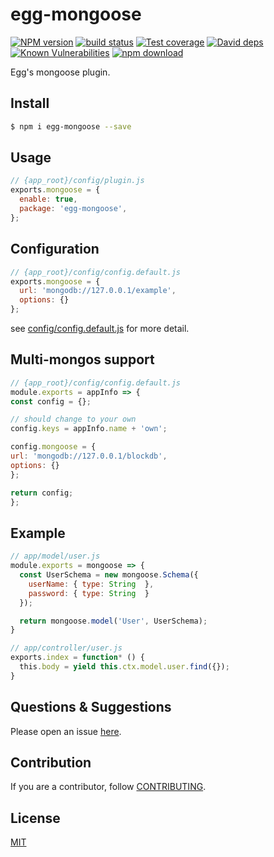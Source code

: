 # egg-mongoose
[![NPM version][npm-image]][npm-url]
[![build status][travis-image]][travis-url]
[![Test coverage][codecov-image]][codecov-url]
[![David deps][david-image]][david-url]
[![Known Vulnerabilities][snyk-image]][snyk-url]
[![npm download][download-image]][download-url]

[npm-image]: https://img.shields.io/npm/v/egg-mongoose.svg?style=flat-square
[npm-url]: https://npmjs.org/package/egg-mongoose
[travis-image]: https://img.shields.io/travis/eggjs/egg-mongoose.svg?style=flat-square
[travis-url]: https://travis-ci.org/eggjs/egg-mongoose
[codecov-image]: https://img.shields.io/codecov/c/github/eggjs/egg-mongoose.svg?style=flat-square
[codecov-url]: https://codecov.io/github/eggjs/egg-mongoose?branch=master
[david-image]: https://img.shields.io/david/eggjs/egg-mongoose.svg?style=flat-square
[david-url]: https://david-dm.org/eggjs/egg-mongoose
[snyk-image]: https://snyk.io/test/npm/egg-mongoose/badge.svg?style=flat-square
[snyk-url]: https://snyk.io/test/npm/egg-mongoose
[download-image]: https://img.shields.io/npm/dm/egg-mongoose.svg?style=flat-square
[download-url]: https://npmjs.org/package/egg-mongoose

Egg's mongoose plugin.

## Install

```bash
$ npm i egg-mongoose --save
```

## Usage

```js
// {app_root}/config/plugin.js
exports.mongoose = {
  enable: true,
  package: 'egg-mongoose',
};
```

## Configuration

```js
// {app_root}/config/config.default.js
exports.mongoose = {
  url: 'mongodb://127.0.0.1/example',
  options: {}
};
```

see [config/config.default.js](config/config.default.js) for more detail.

## Multi-mongos support

```js
// {app_root}/config/config.default.js
module.exports = appInfo => {
const config = {};

// should change to your own
config.keys = appInfo.name + 'own';

config.mongoose = {
url: 'mongodb://127.0.0.1/blockdb',
options: {}
};

return config;
};
```

## Example
```js
// app/model/user.js
module.exports = mongoose => {
  const UserSchema = new mongoose.Schema({
    userName: { type: String  },
    password: { type: String  }
  });

  return mongoose.model('User', UserSchema);
}

// app/controller/user.js
exports.index = function* () {
  this.body = yield this.ctx.model.user.find({});
}
```

## Questions & Suggestions

Please open an issue [here](https://github.com/eggjs/egg-mongoose/issues).

## Contribution

If you are a contributor, follow [CONTRIBUTING](https://eggjs.org/zh-cn/contributing.html).

## License

[MIT](LICENSE)
